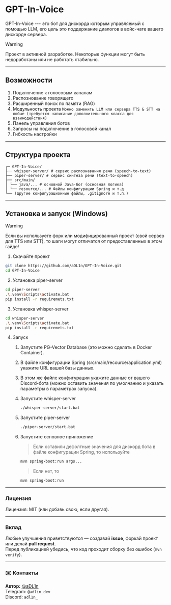 # GPT-In-Voice
GPT-In-Voice --- это бот для дискорда которым управляемый с помощью LLM, его цель это поддержание диалогов в войс-чате вашего дискорде сервера.

> [!WARNING]
> Проект в активной разработке. Некоторые функции могут быть недоработаны или не работать стабильно.
----------

## Возможности
1. Подключение к голосовым каналам
2. Распознование говорящего
3. Расширенный поиск по памяти (RAG)
4. Модульность проекта `Можно заменить LLM или сервера TTS & STT на любые (требуется написание дополнительного класса для взаимодействия)`
5. Панель управления ботов
6. Запросы на подключение в голосовой канал
7. Гибкость настройки
----------

## Структура проекта
```
┌─ GPT-In-Voice/  
├── whisper-server/ # сервис распознавания речи (speech-to-text)  
├── piper-server/ # сервис синтеза речи (text-to-speech)  
├── src/main/
│ └── java/... # основной Java-бот (основная логика)
│ └── resource/... # Файлы конфигурации Spring и т.д
└── (другие конфигурационные файлы, .gitignore и т.п.)
```

----------


## Установка и запуск (Windows)
> [!WARNING]
> Если вы используете форк или модифицированный проект (свой сервер для TTS или STT), то шаги могут отличатся от предоставленных в этом гайде!

1. Скачайте проект
```bash
git clone https://github.com/aDL1n/GPT-In-Voice.git
cd GPT-In-Voice
```

2. Установка piper-server
```bash
cd piper-server
.\.venv\Scripts\activate.bat 
pip install -r requiremets.txt
```

3. Установка whisper-server
```bash
cd whisper-server
.\.venv\Scripts\activate.bat 
pip install -r requiremets.txt
```
4. Запуск

    1. Запустите PG-Vector Database (это можно сделать в Docker Container).
    2. В файле конфигурации Spring (src/main/recource/application.yml) укажите URL вашей базы данных.
    3. В этом же файле конфигурации укажите данные от вашего Discord-бота (можно оставить значения по умолчанию и указать параметры в параметрах запуска).

    4. Запустите whisper-server
        ```bash
        ./whisper-server/start.bat
        ```
    5. Запустите piper-server
        ```bash
        ./piper-server/start.bat
        ```
    6. Запустите основное приложение
        > Если оставили дефолтные значения для дискорд бота в файле конфигурации Spring, то используйте 
        ```bash
        mvn spring-boot:run args...
        ```

        > Если нет, то
        ```bash
        mvn spring-boot:run 

        ```
----------

### Лицензия
Лицензия: MIT (или добавь свою, если другая).

----------

### Вклад
Любые улучшения приветствуются — создавай **issue**, форкай проект или делай **pull request**.  
Перед публикацией убедись, что код проходит сборку без ошибок (`mvn verify`).

----------

### ✉️ Контакты

**Автор:** [@aDL1n](https://github.com/aDL1n)   
Telegram: `@adlin_dev`  
Discord: `adl1n_`